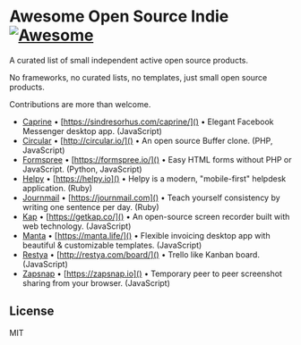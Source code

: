 # Awesome Open Source Indie [![Awesome](https://cdn.rawgit.com/sindresorhus/awesome/d7305f38d29fed78fa85652e3a63e154dd8e8829/media/badge.svg)](https://github.com/sindresorhus/awesome)

A curated list of small independent active open source products.

No frameworks, no curated lists, no templates, just small open source products.

Contributions are more than welcome.

* [Caprine](https://github.com/sindresorhus/caprine) • [https://sindresorhus.com/caprine/]() • Elegant Facebook Messenger desktop app. (JavaScript)
* [Circular](https://github.com/julien-c/Circular) • [http://circular.io/]() • An open source Buffer clone. (PHP, JavaScript)
* [Formspree](https://github.com/formspree/formspree) • [https://formspree.io/]() • Easy HTML forms without PHP or JavaScript. (Python, JavaScript)
* [Helpy](https://github.com/helpyio/helpy) • [https://helpy.io]() • Helpy is a modern, "mobile-first" helpdesk application. (Ruby)
* [Journmail](https://github.com/shime/journmail) • [https://journmail.com]() • Teach yourself consistency by writing one sentence per day. (Ruby)
* [Kap](https://github.com/wulkano/kap) • [https://getkap.co/]() • An open-source screen recorder built with web technology. (JavaScript)
* [Manta](https://github.com/hql287/Manta) • [https://manta.life/]() • Flexible invoicing desktop app with beautiful & customizable templates. (JavaScript)
* [Restya](https://github.com/RestyaPlatform/board/) • [http://restya.com/board/]() • Trello like Kanban board. (JavaScript)
* [Zapsnap](https://github.com/twobucks/zapsnap) • [https://zapsnap.io]() • Temporary peer to peer screenshot sharing from your browser. (JavaScript)

## License

MIT
